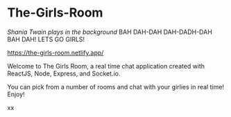 # The-Girls-Room
*Shania Twain plays in the background*
BAH DAH-DAH DAH-DADH-DAH BAH DAH!
LETS GO GIRLS!

https://the-girls-room.netlify.app/

Welcome to The Girls Room, a real time chat application created with ReactJS, Node, Express, and Socket.io.

You can pick from a number of rooms and chat with your girlies in real time! Enjoy!

xx
